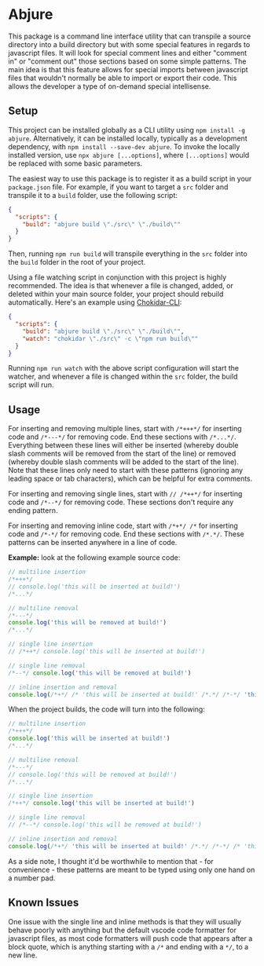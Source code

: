 # Abjure

This package is a command line interface utility that can transpile a source directory into a build directory but with some special features in regards to javascript files. It will look for special comment lines and either "comment in" or "comment out" those sections based on some simple patterns. The main idea is that this feature allows for special imports between javascript files that wouldn't normally be able to import or export their code. This allows the developer a type of on-demand special intellisense.

## Setup

This project can be installed globally as a CLI utility using `npm install -g abjure`. Alternatively, it can be installed locally, typically as a development dependency, with `npm install --save-dev abjure`. To invoke the locally installed version, use `npx abjure [...options]`, where `[...options]` would be replaced with some basic parameters.

The easiest way to use this package is to register it as a build script in your `package.json` file. For example, if you want to target a `src` folder and transpile it to a `build` folder, use the following script:

```json
{
  "scripts": {
    "build": "abjure build \"./src\" \"./build\""
  }
}
```

Then, running `npm run build` will transpile everything in the `src` folder into the `build` folder in the root of your project.

Using a file watching script in conjunction with this project is highly recommended. The idea is that whenever a file is changed, added, or deleted within your main source folder, your project should rebuild automatically. Here's an example using [Chokidar-CLI](https://www.npmjs.com/package/chokidar-cli):

```json
{
  "scripts": {
    "build": "abjure build \"./src\" \"./build\"",
    "watch": "chokidar \"./src\" -c \"npm run build\""
  }
}
```

Running `npm run watch` with the above script configuration will start the watcher, and whenever a file is changed within the `src` folder, the build script will run.

## Usage

For inserting and removing multiple lines, start with `/*+++*/` for inserting code and `/*---*/` for removing code. End these sections with `/*...*/`. Everything between these lines will either be inserted (whereby double slash comments will be removed from the start of the line) or removed (whereby double slash comments will be added to the start of the line). Note that these lines only need to start with these patterns (ignoring any leading space or tab characters), which can be helpful for extra comments.

For inserting and removing single lines, start with `// /*++*/` for inserting code and `/*--*/` for removing code. These sections don't require any ending pattern.

For inserting and removing inline code, start with `/*+*/ /*` for inserting code and `/*-*/` for removing code. End these sections with `/*.*/`. These patterns can be inserted anywhere in a line of code.

**Example:** look at the following example source code:

```javascript
// multiline insertion
/*+++*/
// console.log('this will be inserted at build!')
/*...*/

// multiline removal
/*---*/
console.log('this will be removed at build!')
/*...*/

// single line insertion
// /*++*/ console.log('this will be inserted at build!')

// single line removal
/*--*/ console.log('this will be removed at build!')

// inline insertion and removal
console.log(/*+*/ /* 'this will be inserted at build!' /*.*/ /*-*/ 'this will be removed at build!' /*.*/)
```

When the project builds, the code will turn into the following:

```javascript
// multiline insertion
/*+++*/
console.log('this will be inserted at build!')
/*...*/

// multiline removal
/*---*/
// console.log('this will be removed at build!')
/*...*/

// single line insertion
/*++*/ console.log('this will be inserted at build!')

// single line removal
// /*--*/ console.log('this will be removed at build!')

// inline insertion and removal
console.log(/*+*/ 'this will be inserted at build!' /*.*/ /*-*/ /* 'this will be removed at build!' /*.*/)
```

As a side note, I thought it'd be worthwhile to mention that - for convenience - these patterns are meant to be typed using only one hand on a number pad.

## Known Issues

One issue with the single line and inline methods is that they will usually behave poorly with anything but the default vscode code formatter for javascript files, as most code formatters will push code that appears after a block quote, which is anything starting with a `/*` and ending with a `*/`, to a new line.
